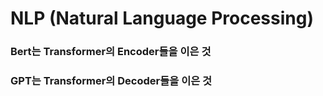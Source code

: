 # NLP (Natural Language Processing)

### Bert는 Transformer의 Encoder들을 이은 것

### GPT는 Transformer의 Decoder들을 이은 것

